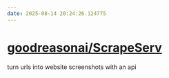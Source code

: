 ```yaml
---
date: 2025-08-14 20:24:26.124775
---
```


# [goodreasonai/ScrapeServ](https://github.com/goodreasonai/ScrapeServ)

turn urls into website screenshots with an api